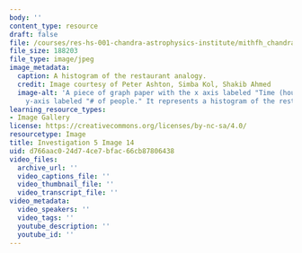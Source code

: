 ```yaml
---
body: ''
content_type: resource
draft: false
file: /courses/res-hs-001-chandra-astrophysics-institute/mithfh_chandra_inv5_restim.jpg
file_size: 188203
file_type: image/jpeg
image_metadata:
  caption: A histogram of the restaurant analogy.
  credit: Image courtesy of Peter Ashton, Simba Kol, Shakib Ahmed
  image-alt: 'A piece of graph paper with the x axis labeled "Time (hours)" and the
    y-axis labeled "# of people." It represents a histogram of the restaurant analogy. '
learning_resource_types:
- Image Gallery
license: https://creativecommons.org/licenses/by-nc-sa/4.0/
resourcetype: Image
title: Investigation 5 Image 14
uid: d766aac0-24d7-4ce7-bfac-66cb87806438
video_files:
  archive_url: ''
  video_captions_file: ''
  video_thumbnail_file: ''
  video_transcript_file: ''
video_metadata:
  video_speakers: ''
  video_tags: ''
  youtube_description: ''
  youtube_id: ''
---
```

